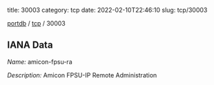 title: 30003
category: tcp
date: 2022-02-10T22:46:10
slug: tcp/30003

[portdb](/) / [tcp](/category/tcp.html) / 30003


## IANA Data

_Name:_ amicon-fpsu-ra

_Description:_ Amicon FPSU-IP Remote Administration

